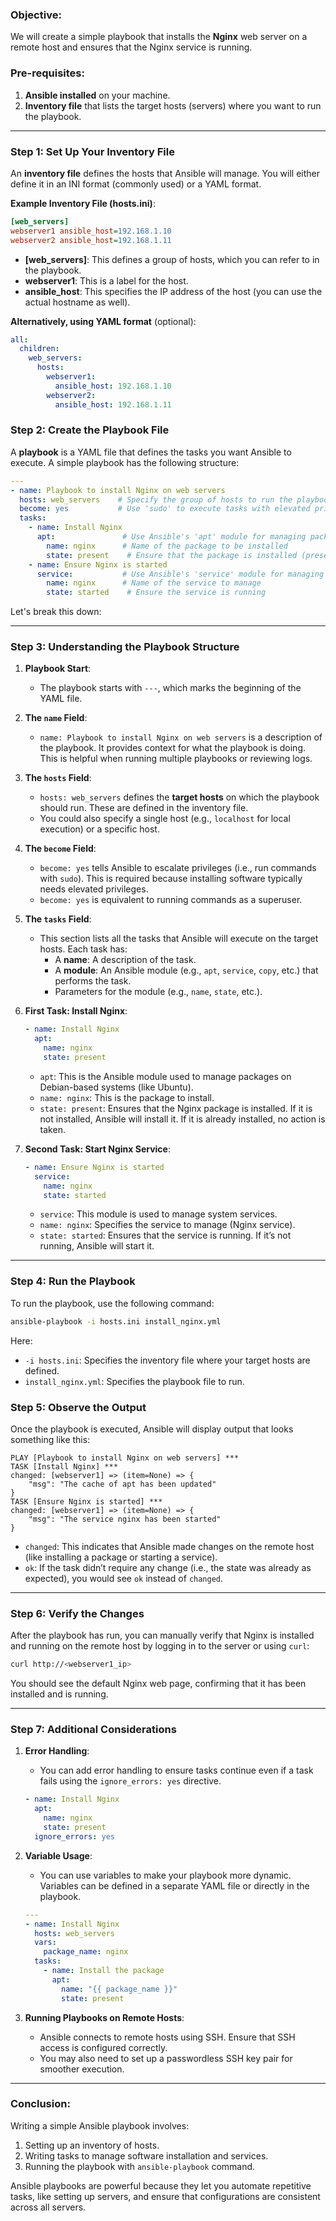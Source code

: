 ### **Objective:**
We will create a simple playbook that installs the **Nginx** web server on a remote host and ensures that the Nginx service is running.

### **Pre-requisites:**
1. **Ansible installed** on your machine.
2. **Inventory file** that lists the target hosts (servers) where you want to run the playbook.

---

### **Step 1: Set Up Your Inventory File**

An **inventory file** defines the hosts that Ansible will manage. You will either define it in an INI format (commonly used) or a YAML format.

**Example Inventory File (hosts.ini)**:
```ini
[web_servers]
webserver1 ansible_host=192.168.1.10
webserver2 ansible_host=192.168.1.11
```
- **[web_servers]**: This defines a group of hosts, which you can refer to in the playbook.
- **webserver1**: This is a label for the host.
- **ansible_host**: This specifies the IP address of the host (you can use the actual hostname as well).

**Alternatively, using YAML format** (optional):
```yaml
all:
  children:
    web_servers:
      hosts:
        webserver1:
          ansible_host: 192.168.1.10
        webserver2:
          ansible_host: 192.168.1.11
```

### **Step 2: Create the Playbook File**

A **playbook** is a YAML file that defines the tasks you want Ansible to execute. A simple playbook has the following structure:

```yaml
---
- name: Playbook to install Nginx on web servers
  hosts: web_servers    # Specify the group of hosts to run the playbook on
  become: yes           # Use 'sudo' to execute tasks with elevated privileges
  tasks:
    - name: Install Nginx
      apt:               # Use Ansible's 'apt' module for managing packages
        name: nginx      # Name of the package to be installed
        state: present    # Ensure that the package is installed (present)
    - name: Ensure Nginx is started
      service:           # Use Ansible's 'service' module for managing services
        name: nginx      # Name of the service to manage
        state: started    # Ensure the service is running
```

Let's break this down:

---

### **Step 3: Understanding the Playbook Structure**

1. **Playbook Start**:
   - The playbook starts with `---`, which marks the beginning of the YAML file.

2. **The `name` Field**:
   - `name: Playbook to install Nginx on web servers` is a description of the playbook. It provides context for what the playbook is doing. This is helpful when running multiple playbooks or reviewing logs.

3. **The `hosts` Field**:
   - `hosts: web_servers` defines the **target hosts** on which the playbook should run. These are defined in the inventory file. 
   - You could also specify a single host (e.g., `localhost` for local execution) or a specific host.

4. **The `become` Field**:
   - `become: yes` tells Ansible to escalate privileges (i.e., run commands with `sudo`). This is required because installing software typically needs elevated privileges.
   - `become: yes` is equivalent to running commands as a superuser.

5. **The `tasks` Field**:
   - This section lists all the tasks that Ansible will execute on the target hosts. Each task has:
     - A **name**: A description of the task.
     - A **module**: An Ansible module (e.g., `apt`, `service`, `copy`, etc.) that performs the task.
     - Parameters for the module (e.g., `name`, `state`, etc.).

6. **First Task: Install Nginx**:
   ```yaml
   - name: Install Nginx
     apt:
       name: nginx
       state: present
   ```
   - `apt`: This is the Ansible module used to manage packages on Debian-based systems (like Ubuntu).
   - `name: nginx`: This is the package to install.
   - `state: present`: Ensures that the Nginx package is installed. If it is not installed, Ansible will install it. If it is already installed, no action is taken.

7. **Second Task: Start Nginx Service**:
   ```yaml
   - name: Ensure Nginx is started
     service:
       name: nginx
       state: started
   ```
   - `service`: This module is used to manage system services.
   - `name: nginx`: Specifies the service to manage (Nginx service).
   - `state: started`: Ensures that the service is running. If it’s not running, Ansible will start it.

---

### **Step 4: Run the Playbook**

To run the playbook, use the following command:

```bash
ansible-playbook -i hosts.ini install_nginx.yml
```

Here:
- `-i hosts.ini`: Specifies the inventory file where your target hosts are defined.
- `install_nginx.yml`: Specifies the playbook file to run.

### **Step 5: Observe the Output**

Once the playbook is executed, Ansible will display output that looks something like this:

```
PLAY [Playbook to install Nginx on web servers] ***
TASK [Install Nginx] ***
changed: [webserver1] => (item=None) => {
    "msg": "The cache of apt has been updated"
}
TASK [Ensure Nginx is started] ***
changed: [webserver1] => (item=None) => {
    "msg": "The service nginx has been started"
}
```

- `changed`: This indicates that Ansible made changes on the remote host (like installing a package or starting a service).
- `ok`: If the task didn’t require any change (i.e., the state was already as expected), you would see `ok` instead of `changed`.

---

### **Step 6: Verify the Changes**

After the playbook has run, you can manually verify that Nginx is installed and running on the remote host by logging in to the server or using `curl`:

```bash
curl http://<webserver1_ip>
```

You should see the default Nginx web page, confirming that it has been installed and is running.

---

### **Step 7: Additional Considerations**

1. **Error Handling**:
   - You can add error handling to ensure tasks continue even if a task fails using the `ignore_errors: yes` directive.
   
   ```yaml
   - name: Install Nginx
     apt:
       name: nginx
       state: present
     ignore_errors: yes
   ```

2. **Variable Usage**:
   - You can use variables to make your playbook more dynamic. Variables can be defined in a separate YAML file or directly in the playbook.

   ```yaml
   ---
   - name: Install Nginx
     hosts: web_servers
     vars:
       package_name: nginx
     tasks:
       - name: Install the package
         apt:
           name: "{{ package_name }}"
           state: present
   ```

3. **Running Playbooks on Remote Hosts**:
   - Ansible connects to remote hosts using SSH. Ensure that SSH access is configured correctly.
   - You may also need to set up a passwordless SSH key pair for smoother execution.

---

### **Conclusion:**

Writing a simple Ansible playbook involves:
1. Setting up an inventory of hosts.
2. Writing tasks to manage software installation and services.
3. Running the playbook with `ansible-playbook` command.

Ansible playbooks are powerful because they let you automate repetitive tasks, like setting up servers, and ensure that configurations are consistent across all servers.